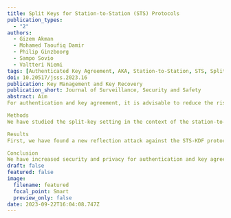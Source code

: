 ```yaml
---
title: Split Keys for Station-to-Station (STS) Protocols
publication_types:
  - "2"
authors:
  - Gizem Akman
  - Mohamed Taoufiq Damir
  - Philip Ginzboorg
  - Sampo Sovio
  - Valtteri Niemi
tags: [Authenticated Key Agreement, AKA, Station-to-Station, STS, Split Key, Formal Verification, ProVerif]
doi: 10.20517/jsss.2023.16
publication: Key Management and Key Recovery
publication_short: Journal of Surveillance, Security and Safety
abstract: Aim
For authentication and key agreement, it is advisable to reduce the risks of key exposure and provide an additional level of control over key usage. This can be achieved by splitting the secret key across several devices, requiring their cooperation to use the key effectively.

Methods
We have studied the split-key setting in the context of the station-to-station with key derivation function (STS-KDF) protocol – a well-known two-party authenticated key agreement protocol based on the Diffie-Hellman key exchange and digital signatures – and developed it further. We use the methods of design science, modeling, and formal verification.

Results
First, we have found a new reflection attack against the STS-KDF protocol for scenarios where several entities share the same private key. We designed a modification of that protocol, called STS-KDF with certificate binding (STS-KDF-CB), that includes measures against this attack and enhances user privacy. Second, we designed the STS-KDF-CB with the key encapsulation mechanism (KEM) protocol, where KEM is used instead of the Diffie-Hellman key exchange and digital signatures. Third, we designed split-key variants of the STS-KDF-CB and STS-KDF-CB with KEM protocols. The security properties of the STS-KDF protocol, the STS-KDF-CB protocols, and their split-key variants were formally verified using the ProVerif tool.

Conclusion
We have increased security and privacy for authentication and key agreement by developing new variants of the STS-KDF protocol. In addition, we have STS-KDF variants for the split key setting. Future work includes implementation of the protocols and extension to the case where one of the split-key devices provides attestation for the other.
draft: false
featured: false
image:
  filename: featured
  focal_point: Smart
  preview_only: false
date: 2023-09-22T16:04:08.747Z
---
```

